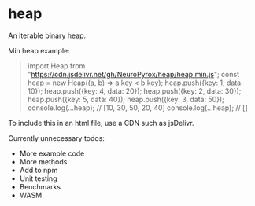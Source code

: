 # heap
An iterable binary heap.

Min heap example:
> import Heap from "https://cdn.jsdelivr.net/gh/NeuroPyrox/heap/heap.min.js";
> const heap = new Heap((a, b) => a.key < b.key);
> heap.push({key: 1, data: 10});
> heap.push({key: 4, data: 20});
> heap.push({key: 2, data: 30});
> heap.push({key: 5, data: 40});
> heap.push({key: 3, data: 50});
> console.log(...heap); // [10, 30, 50, 20, 40]
> console.log(...heap); // []

To include this in an html file, use a CDN such as jsDelivr.

Currently unnecessary todos:
- More example code
- More methods
- Add to npm
- Unit testing
- Benchmarks
- WASM
